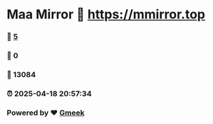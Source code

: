 # Maa Mirror :link: https://mmirror.top 
### :page_facing_up: [5](https://mmirror.top/tag.html) 
### :speech_balloon: 0 
### :hibiscus: 13084 
### :alarm_clock: 2025-04-18 20:57:34 
### Powered by :heart: [Gmeek](https://github.com/Meekdai/Gmeek)
